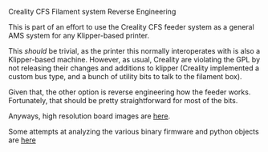 Creality CFS Filament system Reverse Engineering

This is part of an effort to use the Creality CFS feeder system as a general AMS system for any Klipper-based printer.

This *should* be trivial, as the printer this normally interoperates with is also a Klipper-based machine. However, as usual, Creality are violating the GPL by not releasing their changes and additions to klipper (Creality implemented a custom bus type, and a bunch of utility bits to talk to the filament box).

Given that, the other option is reverse engineering how the feeder works. Fortunately, that should be pretty straightforward for most of the bits.

Anyways, high resolution board images are [here](PCBs.md).

Some attempts at analyzing the various binary firmware and python objects are [here](firmware.md)